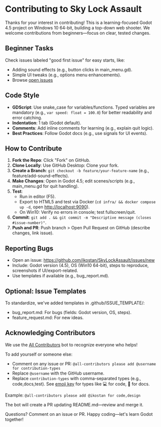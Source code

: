 # Contributing to Sky Lock Assault

Thanks for your interest in contributing! This is a learning-focused Godot 4.5
project on Windows 10 64-bit, building a top-down web shooter. We welcome
contributions from beginners—focus on clear, tested changes.

## Beginner Tasks

Check issues labeled "good first issue" for easy starts, like:

- Adding sound effects (e.g., button clicks in main_menu.gd).
- Simple UI tweaks (e.g., options menu enhancements).
- Browse [open issues](https://github.com/ikostan/SkyLockAssault/issues?q=is%3Aopen+label%3A%22good+first+issue%22)

## Code Style

- **GDScript**: Use snake_case for variables/functions. Typed variables are
  mandatory (e.g., `var speed: float = 100.0`) for better readability and
  error catching.
- **Indentation**: 1 tab (Godot default).
- **Comments**: Add inline comments for learning (e.g., explain quit logic).
- **Best Practices**: Follow Godot docs (e.g., use signals for UI events).

## How to Contribute

1. **Fork the Repo**: Click "Fork" on GitHub.
2. **Clone Locally**: Use GitHub Desktop: Clone your fork.
3. **Create a Branch**: `git checkout -b feature/your-feature-name`
   (e.g., feature/add-sound-effects).
4. **Make Changes**: Open in Godot 4.5; edit scenes/scripts
   (e.g., main_menu.gd for quit handling).
5. **Test**:
   - Run in editor (F5).
   - Export to HTML5 and test via Docker (`cd infra/ && docker compose up -d`,
     open <http://localhost:9090>).
   - On Win10: Verify no errors in console; test fullscreen/quit.
6. **Commit**:
   `git add . && git commit -m "Descriptive message (closes #issue-number)"`.
7. **Push and PR**: Push branch > Open Pull Request on GitHub
   (describe changes, link issue).

## Reporting Bugs

- Open an issue: <https://github.com/ikostan/SkyLockAssault/issues/new>
- Include: Godot version (4.5), OS (Win10 64-bit), steps to reproduce,
  screenshots if UI/export-related.
- Use templates if available (e.g., bug_report.md).

## Optional: Issue Templates

To standardize, we've added templates in .github/ISSUE_TEMPLATE/:

- bug_report.md: For bugs (fields: Godot version, OS, steps).
- feature_request.md: For new ideas.

## Acknowledging Contributors

We use the [All Contributors](https://allcontributors.org) bot to recognize everyone who helps!

To add yourself or someone else:

- Comment on any issue or PR: `@all-contributors please add @username for contribution-types`
- Replace `@username` with the GitHub username.
- Replace `contribution-types` with comma-separated types (e.g., code,docs,test). See [emoji key](https://allcontributors.org/docs/en/emoji-key) for types like 💻 for code, 📖 for docs.

Example: `@all-contributors please add @ikostan for code,design`

The bot will create a PR updating README.md—review and merge it.

Questions? Comment on an issue or PR. Happy coding—let's learn Godot together!
